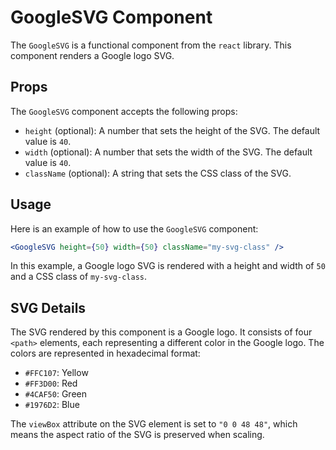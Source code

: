 # GoogleSVG Component

The `GoogleSVG` is a functional component from the `react` library. This component renders a Google logo SVG.

## Props

The `GoogleSVG` component accepts the following props:

- `height` (optional): A number that sets the height of the SVG. The default value is `40`.
- `width` (optional): A number that sets the width of the SVG. The default value is `40`.
- `className` (optional): A string that sets the CSS class of the SVG.

## Usage

Here is an example of how to use the `GoogleSVG` component:

```jsx
<GoogleSVG height={50} width={50} className="my-svg-class" />
```

In this example, a Google logo SVG is rendered with a height and width of `50` and a CSS class of `my-svg-class`.

## SVG Details

The SVG rendered by this component is a Google logo. It consists of four `<path>` elements, each representing a different color in the Google logo. The colors are represented in hexadecimal format:

- `#FFC107`: Yellow
- `#FF3D00`: Red
- `#4CAF50`: Green
- `#1976D2`: Blue

The `viewBox` attribute on the SVG element is set to `"0 0 48 48"`, which means the aspect ratio of the SVG is preserved when scaling.